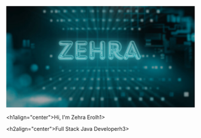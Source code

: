 <img src="https://github.com/ZehraErol/ZehraErol/blob/main/banner.PNG?raw=true">

<h1align="center">Hi, I'm Zehra Erol</h1>h1>

<h2align="center">Full Stack Java Developer</h3>h3>
